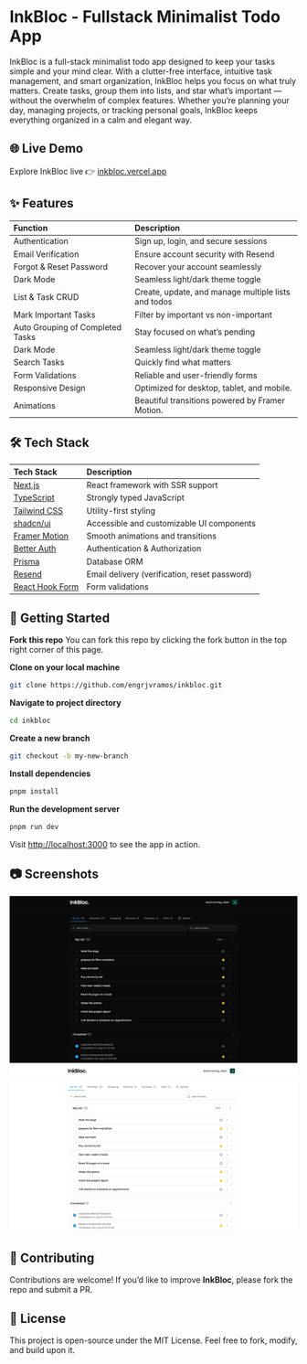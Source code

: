 # InkBloc - Fullstack Minimalist Todo App

InkBloc is a full-stack minimalist todo app designed to keep your tasks simple and your mind clear. With a clutter-free interface, intuitive task management, and smart organization, InkBloc helps you focus on what truly matters. Create tasks, group them into lists, and star what’s important — without the overwhelm of complex features. Whether you’re planning your day, managing projects, or tracking personal goals, InkBloc keeps everything organized in a calm and elegant way.

## 🌐 Live Demo

Explore InkBloc live 👉 [inkbloc.vercel.app](https://inkbloc.vercel.app)

## ✨ Features

| Function                         | Description                                         |
| :------------------------------- | :-------------------------------------------------- |
| Authentication                   | Sign up, login, and secure sessions                 |
| Email Verification               | Ensure account security with Resend                 |
| Forgot & Reset Password          | Recover your account seamlessly                     |
| Dark Mode                        | Seamless light/dark theme toggle                    |
| List & Task CRUD                 | Create, update, and manage multiple lists and todos |
| Mark Important Tasks             | Filter by important vs non-important                |
| Auto Grouping of Completed Tasks | Stay focused on what’s pending                      |
| Dark Mode                        | Seamless light/dark theme toggle                    |
| Search Tasks                     | Quickly find what matters                           |
| Form Validations                 | Reliable and user-friendly forms                    |
| Responsive Design                | Optimized for desktop, tablet, and mobile.          |
| Animations                       | Beautiful transitions powered by Framer Motion.     |

## 🛠 Tech Stack

| Tech Stack                                      | Description                                   |
| :---------------------------------------------- | :-------------------------------------------- |
| [Next.js](https://nextjs.org/)                  | React framework with SSR support              |
| [TypeScript](https://www.typescriptlang.org/)   | Strongly typed JavaScript                     |
| [Tailwind CSS](https://tailwindcss.com/)        | Utility-first styling                         |
| [shadcn/ui](https://ui.shadcn.com/)             | Accessible and customizable UI components     |
| [Framer Motion](https://www.framer.com/motion/) | Smooth animations and transitions             |
| [Better Auth](https://better-auth.com/)         | Authentication & Authorization                |
| [Prisma](https://www.prisma.io/)                | Database ORM                                  |
| [Resend](https://resend.com/)                   | Email delivery (verification, reset password) |
| [React Hook Form](https://react-hook-form.com/) | Form validations                              |

## 🚀 Getting Started

**Fork this repo**
You can fork this repo by clicking the fork button in the top right corner of this page.

**Clone on your local machine**

```bash
git clone https://github.com/engrjvramos/inkbloc.git
```

**Navigate to project directory**

```bash
cd inkbloc
```

**Create a new branch**

```bash
git checkout -b my-new-branch
```

**Install dependencies**

```bash
pnpm install
```

**Run the development server**

```bash
pnpm run dev
```

Visit [http://localhost:3000](http://localhost:3000) to see the app in action.

## 📷 Screenshots

![](./screenshots/screenshot_1_dark.png)
![](./screenshots/screenshot_2_light.png)

## 🤝 Contributing

Contributions are welcome! If you’d like to improve **InkBloc**, please fork the repo and submit a PR.

## 📄 License

This project is open-source under the MIT License. Feel free to fork, modify, and build upon it.
